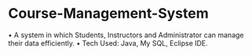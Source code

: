 # Course-Management-System
• A system in which Students, Instructors and Administrator can manage their data efficiently. • Tech Used: Java, My SQL, Eclipse IDE.
